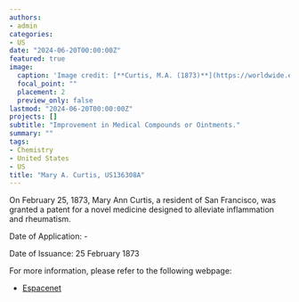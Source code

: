 ```yaml
---
authors:
- admin
categories:
- US
date: "2024-06-20T00:00:00Z"
featured: true
image:
  caption: 'Image credit: [**Curtis, M.A. (1873)**](https://worldwide.espacenet.com/patent/search/family/002205724/publication/US136308A?q=pn%3DUS136308A)'
  focal_point: ""
  placement: 2
  preview_only: false
lastmod: "2024-06-20T00:00:00Z"
projects: []
subtitle: "Improvement in Medical Compounds or Ointments."
summary: ""
tags:
- Chemistry
- United States 
- US
title: "Mary A. Curtis, US136308A"
---
```

On February 25, 1873, Mary Ann Curtis, a resident of San Francisco, was granted a patent for a novel medicine designed to alleviate inflammation and rheumatism.

Date of Application: -

Date of Issuance: 25 February 1873

For more information, please refer to the following webpage: 

- [Espacenet](https://worldwide.espacenet.com/patent/search/family/002205724/publication/US136308A?q=pn%3DUS136308A)
